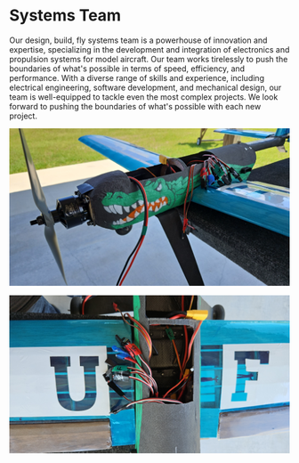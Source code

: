 # Systems Team

Our design, build, fly systems team is a powerhouse of innovation and expertise, specializing in the development and integration of electronics and propulsion systems for model aircraft. Our team works tirelessly to push the boundaries of what's possible in terms of speed, efficiency, and performance. With a diverse range of skills and experience, including electrical engineering, software development, and mechanical design, our team is well-equipped to tackle even the most complex projects. We look forward to pushing the boundaries of what's possible with each new project.

![Open Hatch Exposed Wiring Side](media/images/systems/open_hatch_side.jpg)

![Open Hatch Exposed Wiring Overhead](media/images/systems/open_hatch_top.jpg)
